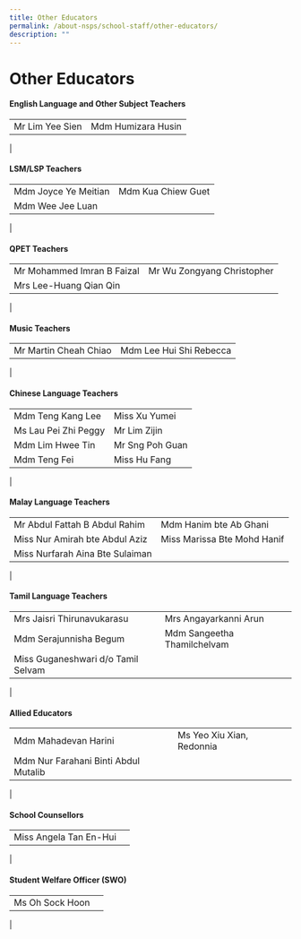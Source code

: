 ```yaml
---
title: Other Educators
permalink: /about-nsps/school-staff/other-educators/
description: ""
---
```

Other Educators
===============

#### English Language and Other Subject Teachers

|  |  |
|---|---|
| Mr Lim Yee Sien | Mdm Humizara Husin |
|

#### LSM/LSP Teachers

|  |  |
|---|---|
| Mdm Joyce Ye Meitian | Mdm Kua Chiew Guet |
| Mdm Wee Jee Luan |  | Mr Lim Yong Jie
|

#### QPET Teachers

|  |  |
|---|---|
| Mr Mohammed Imran B Faizal | Mr Wu Zongyang Christopher |
| Mrs Lee-Huang Qian Qin |  |
|

#### Music Teachers

|  |  |
|---|---|
| Mr Martin Cheah Chiao | Mdm Lee Hui Shi Rebecca |
|

#### Chinese Language Teachers

|  |  |
|---|---|
| Mdm Teng Kang Lee | Miss Xu Yumei |
| Ms Lau Pei Zhi Peggy | Mr Lim Zijin |
| Mdm Lim Hwee Tin | Mr Sng Poh Guan |
| Mdm Teng Fei | Miss Hu Fang |
|

#### Malay Language Teachers

|  |  |
|---|---|
| Mr Abdul Fattah B Abdul Rahim | Mdm Hanim bte Ab Ghani |
| Miss Nur Amirah bte Abdul Aziz | Miss Marissa Bte Mohd Hanif |
| Miss Nurfarah Aina Bte Sulaiman |  |
|

#### Tamil Language Teachers

|  |  |
|---|---|
| Mrs Jaisri Thirunavukarasu | Mrs Angayarkanni Arun |
| Mdm Serajunnisha Begum | Mdm Sangeetha Thamilchelvam |
| Miss Guganeshwari d/o Tamil Selvam |  |
|

#### Allied Educators

|  |  |
|---|---|
| Mdm Mahadevan Harini | Ms Yeo Xiu Xian, Redonnia |
| Mdm Nur Farahani Binti Abdul Mutalib |  |
|

#### School Counsellors

|  |  |
|---|---|
| Miss Angela Tan En-Hui |  |
|

#### Student Welfare Officer (SWO)

|  |  |
|---|---|
| Ms Oh Sock Hoon |  |
|